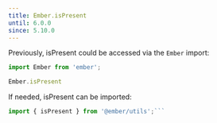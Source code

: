 ```yaml
---
title: Ember.isPresent
until: 6.0.0
since: 5.10.0
---
```



Previously, isPresent could be accessed via the `Ember` import:
```js
import Ember from 'ember';

Ember.isPresent

```

 If needed, isPresent can be imported:
```js
import { isPresent } from '@ember/utils';```

